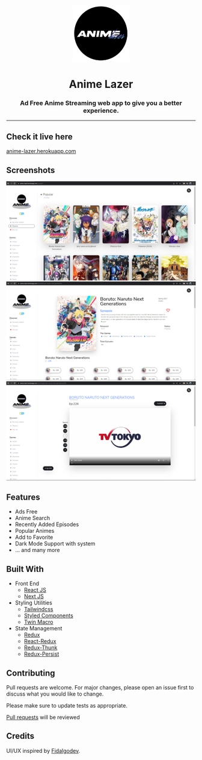 <p align="center"><a href="https://github.com/riimuru/AnimeLazerWeb/"><img src="public/logo.png" width="150"></a></p>

<h1 align="center"><b>Anime Lazer</b></h2>
<h3 align="center">Ad Free Anime Streaming web app to give you a better experience.</h4>
<hr>

## Check it live here

[anime-lazer.herokuapp.com](https://anime-lazer.herokuapp.com/)

## Screenshots

![ScreenShot](/public/screenshot1.png)
![Screenshot](/public/screenshot2.png)
![Screenshot](/public/screenshot3.png)

## Features

- Ads Free
- Anime Search
- Recently Added Episodes
- Popular Animes
- Add to Favorite
- Dark Mode Support with system
- ... and many more

## Built With

- Front End
  - [React JS](https://reactjs.org/)
  - [Next JS](https://nextjs.org/)
- Styling Utilities
  - [Tailwindcss](https://tailwindcss.com/)
  - [Styled Components](https://www.styled-components.com)
  - [Twin Macro](https://www.npmjs.com/package/twin.macro)
- State Management
  - [Redux](https://redux.js.org/)
  - [React-Redux](https://react-redux.js.org/)
  - [Redux-Thunk](https://github.com/reduxjs/redux-thunk)
  - [Redux-Persist](https://github.com/rt2zz/redux-persist#readme)

## Contributing

Pull requests are welcome. For major changes, please open an issue first to discuss what you would like to change.

Please make sure to update tests as appropriate.

[Pull requests](https://github.com/riimuru/AnimeLazerWeb/pulls) will be reviewed

## Credits

UI/UX inspired by [Fidalgodev](https://github.com/fidalgodev).
